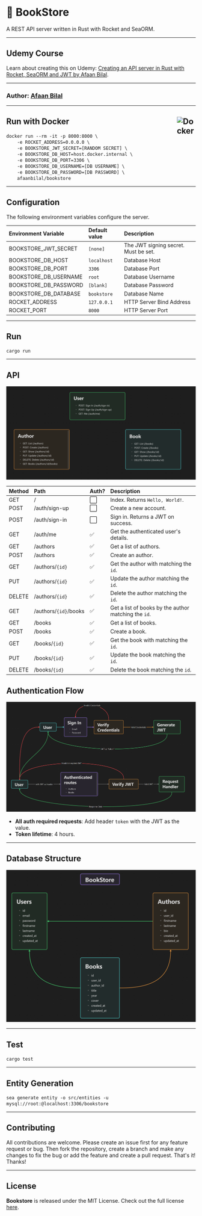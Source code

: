 📕 BookStore
============

A REST API server written in Rust with Rocket and SeaORM.

---

## Udemy Course
Learn about creating this on Udemy: [Creating an API server in Rust with Rocket, SeaORM and JWT by Afaan Bilal](https://www.udemy.com/course/rest-api-server-rust-rocket-seaorm-jwt/?referralCode=0A41F1674B329B330B9F).

---

### **Author**: [Afaan Bilal](https://afaan.dev)

---

## Run with Docker <img src="https://cdn.jsdelivr.net/gh/devicons/devicon/icons/docker/docker-original.svg" alt="Docker" title="Docker" width="50px" style="float:right" />

````
docker run --rm -it -p 8000:8000 \
    -e ROCKET_ADDRESS=0.0.0.0 \
    -e BOOKSTORE_JWT_SECRET=[RANDOM SECRET] \
    -e BOOKSTORE_DB_HOST=host.docker.internal \
    -e BOOKSTORE_DB_PORT=3306 \
    -e BOOKSTORE_DB_USERNAME=[DB USERNAME] \
    -e BOOKSTORE_DB_PASSWORD=[DB PASSWORD] \
    afaanbilal/bookstore
````

---

## Configuration
The following environment variables configure the server.

| Environment Variable  | Default value | Description                          |
| :-------------------- | :------------ | :----------------------------------- |
| BOOKSTORE_JWT_SECRET  | `[none]`      | The JWT signing secret. Must be set. |
| BOOKSTORE_DB_HOST     | `localhost`   | Database Host                        |
| BOOKSTORE_DB_PORT     | `3306`        | Database Port                        |
| BOOKSTORE_DB_USERNAME | `root`        | Database Username                    |
| BOOKSTORE_DB_PASSWORD | `[blank]`     | Database Password                    |
| BOOKSTORE_DB_DATABASE | `bookstore`   | Database Name                        |
| ROCKET_ADDRESS        | `127.0.0.1`   | HTTP Server Bind Address             |
| ROCKET_PORT           | `8000`        | HTTP Server Port                     |

---
## Run
````
cargo run
````
---

## API

![API](./assets/api.png)

| Method | Path                  | Auth? | Description                                          |
| :----- | :-------------------- | :---- | :--------------------------------------------------- |
| GET    | /                     | ⬜     | Index. Returns `Hello, World!`.                      |
| POST   | /auth/sign-up         | ⬜     | Create a new account.                                |
| POST   | /auth/sign-in         | ⬜     | Sign in. Returns a JWT on success.                   |
| GET    | /auth/me              | ✅     | Get the authenticated user's details.                |
| GET    | /authors              | ✅     | Get a list of authors.                               |
| POST   | /authors              | ✅     | Create an author.                                    |
| GET    | /authors/`{id}`       | ✅     | Get the author with matching the `id`.               |
| PUT    | /authors/`{id}`       | ✅     | Update the author matching the `id`.                 |
| DELETE | /authors/`{id}`       | ✅     | Delete the author matching the `id`.                 |
| GET    | /authors/`{id}`/books | ✅     | Get a list of books by the author matching the `id`. |
| GET    | /books                | ✅     | Get a list of books.                                 |
| POST   | /books                | ✅     | Create a book.                                       |
| GET    | /books/`{id}`         | ✅     | Get the book with matching the `id`.                 |
| PUT    | /books/`{id}`         | ✅     | Update the book matching the `id`.                   |
| DELETE | /books/`{id}`         | ✅     | Delete the book matching the `id`.                   |

## Authentication Flow

![Authentication Flow](./assets/authentication_flow.png)

- **All auth required requests**: Add header `token` with the JWT as the value.
- **Token lifetime**: 4 hours.


---

## Database Structure

![Database Structure](./assets/db.png)

---

## Test
````
cargo test
````

---

## Entity Generation
````
sea generate entity -o src/entities -u mysql://root:@localhost:3306/bookstore
````

---

## Contributing
All contributions are welcome. Please create an issue first for any feature request
or bug. Then fork the repository, create a branch and make any changes to fix the bug
or add the feature and create a pull request. That's it!
Thanks!

---

## License
**Bookstore** is released under the MIT License.
Check out the full license [here](LICENSE).
